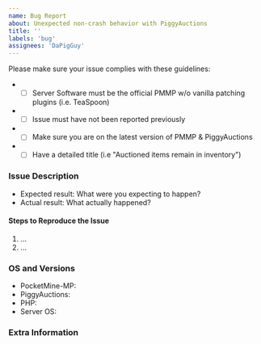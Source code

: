 ```yaml
---
name: Bug Report
about: Unexpected non-crash behavior with PiggyAuctions
title: ''
labels: 'bug'
assignees: 'DaPigGuy'
---
```


<!-- Failure to complete the required fields will result in the issue being closed. -->
Please make sure your issue complies with these guidelines:
- * [ ] Server Software must be the official PMMP w/o vanilla patching plugins (i.e. TeaSpoon)
- * [ ] Issue must have not been reported previously
- * [ ] Make sure you are on the latest version of PMMP & PiggyAuctions
- * [ ] Have a detailed title (i.e "Auctioned items remain in inventory")

### Issue Description

- Expected result: What were you expecting to happen?
- Actual result: What actually happened?

#### Steps to Reproduce the Issue
1. ...
2. ...

### OS and Versions
<!-- Use `/version` for PMMP version & `/version PiggyAuctions` for PiggyAuctions version -->
* PocketMine-MP:
* PiggyAuctions:
* PHP:
* Server OS:

<!--- Provide any extra information below  -->
### Extra Information